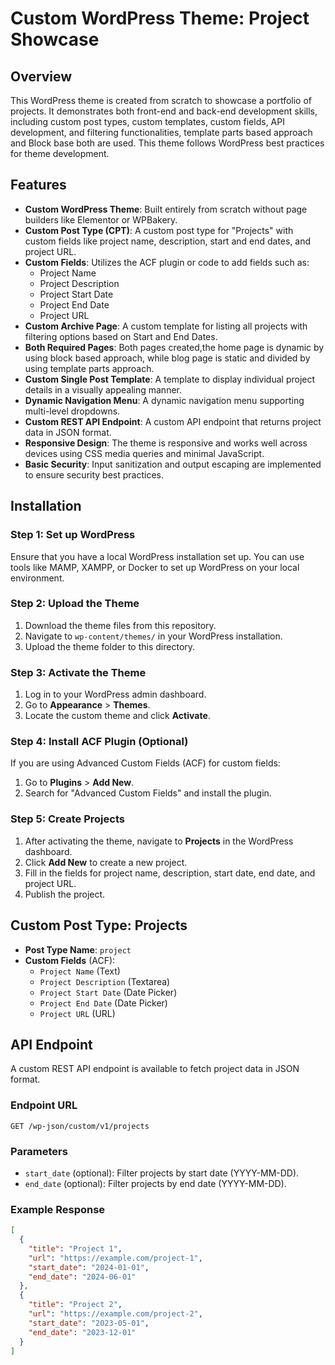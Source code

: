 # Custom WordPress Theme: Project Showcase

## Overview

This WordPress theme is created from scratch to showcase a portfolio of projects. It demonstrates both front-end and back-end development skills, including custom post types, custom templates, custom fields, API development, and filtering functionalities, template parts based approach and Block base both are used. This theme follows WordPress best practices for theme development.

## Features

- **Custom WordPress Theme**: Built entirely from scratch without page builders like Elementor or WPBakery.
- **Custom Post Type (CPT)**: A custom post type for "Projects" with custom fields like project name, description, start and end dates, and project URL.
- **Custom Fields**: Utilizes the ACF plugin or code to add fields such as:
  - Project Name
  - Project Description
  - Project Start Date
  - Project End Date
  - Project URL
- **Custom Archive Page**: A custom template for listing all projects with filtering options based on Start and End Dates.
- **Both Required Pages**: Both pages created,the home page is dynamic by using block based approach, while blog page is static and divided by using template parts approach.
- **Custom Single Post Template**: A template to display individual project details in a visually appealing manner.
- **Dynamic Navigation Menu**: A dynamic navigation menu supporting multi-level dropdowns.
- **Custom REST API Endpoint**: A custom API endpoint that returns project data in JSON format.
- **Responsive Design**: The theme is responsive and works well across devices using CSS media queries and minimal JavaScript.
- **Basic Security**: Input sanitization and output escaping are implemented to ensure security best practices.

## Installation

### Step 1: Set up WordPress

Ensure that you have a local WordPress installation set up. You can use tools like MAMP, XAMPP, or Docker to set up WordPress on your local environment.

### Step 2: Upload the Theme

1. Download the theme files from this repository.
2. Navigate to `wp-content/themes/` in your WordPress installation.
3. Upload the theme folder to this directory.

### Step 3: Activate the Theme

1. Log in to your WordPress admin dashboard.
2. Go to **Appearance** > **Themes**.
3. Locate the custom theme and click **Activate**.

### Step 4: Install ACF Plugin (Optional)

If you are using Advanced Custom Fields (ACF) for custom fields:
1. Go to **Plugins** > **Add New**.
2. Search for "Advanced Custom Fields" and install the plugin.

### Step 5: Create Projects

1. After activating the theme, navigate to **Projects** in the WordPress dashboard.
2. Click **Add New** to create a new project.
3. Fill in the fields for project name, description, start date, end date, and project URL.
4. Publish the project.

## Custom Post Type: Projects

- **Post Type Name**: `project`
- **Custom Fields** (ACF):
  - `Project Name` (Text)
  - `Project Description` (Textarea)
  - `Project Start Date` (Date Picker)
  - `Project End Date` (Date Picker)
  - `Project URL` (URL)

## API Endpoint

A custom REST API endpoint is available to fetch project data in JSON format.

### Endpoint URL

`GET /wp-json/custom/v1/projects`

### Parameters

- `start_date` (optional): Filter projects by start date (YYYY-MM-DD).
- `end_date` (optional): Filter projects by end date (YYYY-MM-DD).

### Example Response

```json
[
  {
    "title": "Project 1",
    "url": "https://example.com/project-1",
    "start_date": "2024-01-01",
    "end_date": "2024-06-01"
  },
  {
    "title": "Project 2",
    "url": "https://example.com/project-2",
    "start_date": "2023-05-01",
    "end_date": "2023-12-01"
  }
]
